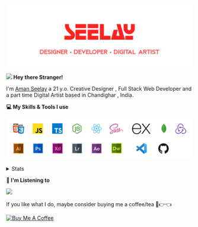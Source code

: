 [![banner](./images/seelay.svg)](https://seelay.in)

**<img src="https://media.giphy.com/media/hvRJCLFzcasrR4ia7z/giphy.gif" width="25px"> Hey there Stranger!**

I'm [Aman Seelay](https://seelay.in) a 21 y.o. Creative Designer , Full Stack Web Developer and a part time Digital Artist based in Chandighar , India.

**💻 My Skills & Tools I use**

[![banner](./images/skills&tools.svg)](https://seelay.in)

<details>
  <summary>Stats</summary>

---

<!--START_SECTION:waka-->
![Profile Views](http://img.shields.io/badge/Profile%20Views-7-blue)

**🐱 My Github Data** 

> 🏆 386 Contributions in the Year 2021
 > 
> 📦 522.8 kB Used in Github's Storage 
 > 
> 🚫 Not Opted to Hire
 > 
> 📜 1 Public Repository 
 > 
> 🔑 77 Private Repositories  
 > 
**I'm a Night 🦉** 

```text
🌞 Morning    179 commits    ██████░░░░░░░░░░░░░░░░░░░   26.36% 
🌆 Daytime    83 commits     ███░░░░░░░░░░░░░░░░░░░░░░   12.22% 
🌃 Evening    173 commits    ██████░░░░░░░░░░░░░░░░░░░   25.48% 
🌙 Night      244 commits    █████████░░░░░░░░░░░░░░░░   35.94%

```
📅 **I'm Most Productive on Thursday** 

```text
Monday       125 commits    ████░░░░░░░░░░░░░░░░░░░░░   18.41% 
Tuesday      71 commits     ██░░░░░░░░░░░░░░░░░░░░░░░   10.46% 
Wednesday    77 commits     ██░░░░░░░░░░░░░░░░░░░░░░░   11.34% 
Thursday     165 commits    ██████░░░░░░░░░░░░░░░░░░░   24.3% 
Friday       109 commits    ████░░░░░░░░░░░░░░░░░░░░░   16.05% 
Saturday     65 commits     ██░░░░░░░░░░░░░░░░░░░░░░░   9.57% 
Sunday       67 commits     ██░░░░░░░░░░░░░░░░░░░░░░░   9.87%

```


📊 **This Week I Spent My Time On** 

```text
⌚︎ Time Zone: Asia/Kolkata

💬 Programming Languages: 
Other                    9 hrs 30 mins       ██████████████████████░░░   87.73% 
TypeScript               43 mins             █░░░░░░░░░░░░░░░░░░░░░░░░   6.67% 
JSON                     20 mins             ░░░░░░░░░░░░░░░░░░░░░░░░░   3.14% 
Sass                     6 mins              ░░░░░░░░░░░░░░░░░░░░░░░░░   1.0% 
JavaScript               2 mins              ░░░░░░░░░░░░░░░░░░░░░░░░░   0.4%

🔥 Editors: 
Browser                  9 hrs 27 mins       █████████████████████░░░░   87.29% 
VS Code                  1 hr 22 mins        ███░░░░░░░░░░░░░░░░░░░░░░   12.71%

🐱‍💻 Projects: 
tab                      10 hrs 50 mins      █████████████████████████   100.0%

💻 Operating System: 
Windows                  10 hrs 50 mins      █████████████████████████   100.0%

```

**I Mostly Code in JavaScript** 

```text
JavaScript               48 repos            ███████████████░░░░░░░░░░   62.34% 
TypeScript               16 repos            █████░░░░░░░░░░░░░░░░░░░░   20.78% 
HTML                     5 repos             █░░░░░░░░░░░░░░░░░░░░░░░░   6.49% 
Vue                      4 repos             █░░░░░░░░░░░░░░░░░░░░░░░░   5.19% 
CSS                      3 repos             █░░░░░░░░░░░░░░░░░░░░░░░░   3.9%

```


**Timeline**

![Chart not found](https://raw.githubusercontent.com/ImSeelay/ImSeelay/master/charts/bar_graph.png) 


<!--END_SECTION:waka-->

---

 </details>

**🎵 I'm Listening to**

<object data="https://now-play.vercel.app/api/generate?uid=7a17a86e-d6b7-43b5-8d9c-1d6dae42a779" >

  <img src="https://now-play.vercel.app/api/generate?uid=7a17a86e-d6b7-43b5-8d9c-1d6dae42a779" />

</object>

If you like what I do, maybe consider buying me a coffee/tea 🥺👉👈

<a href="https://www.buymeacoffee.com/seelay" target="_blank"><img src="https://cdn.buymeacoffee.com/buttons/v2/default-red.png" alt="Buy Me A Coffee" width="150" ></a>
